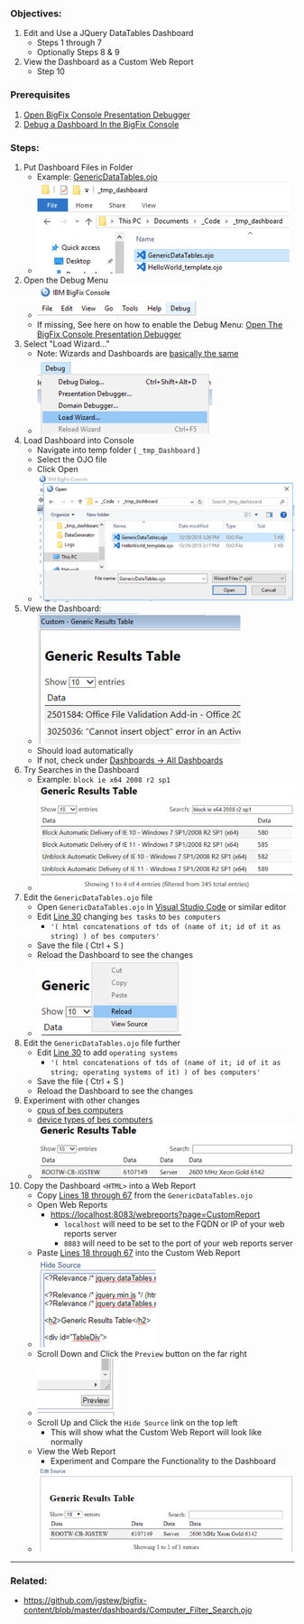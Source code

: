 
### Objectives: 
1. Edit and Use a JQuery DataTables Dashboard
    * Steps 1 through 7
    * Optionally Steps 8 & 9
1. View the Dashboard as a Custom Web Report
    * Step 10

### Prerequisites

1. [Open BigFix Console Presentation Debugger](2018-10-28-Open-BigFix-Console-Presentation-Debugger.md)
1. [Debug a Dashboard In the BigFix Console](2018-10-29-Debug-Dashboard-In-BigFix-Console.md)

### Steps:
1. Put Dashboard Files in Folder
    * Example: [GenericDataTables.ojo](https://raw.githubusercontent.com/jgstew/bigfix-content/master/dashboards/GenericDataTables.ojo)
    * ![Put Dashboard Files in Folder](/images/BigFix/Dashboards/PutDashboardFilesInFolderDT.png)
1. Open the Debug Menu
    * ![Open Debug Menu](/images/BigFix/Console/OpenDebugMenu.png)
    * If missing, See here on how to enable the Debug Menu: [Open The BigFix Console Presentation Debugger](2018-10-28-Open-BigFix-Console-Presentation-Debugger.md)
1. Select "Load Wizard..."
    * Note: Wizards and Dashboards are [basically the same](https://github.com/jgstew/bigfix-content/blob/master/dashboards/README.md)
    * ![Select Load Wizard](/images/BigFix/Dashboards/SelectLoadWizard.png)
1. Load Dashboard into Console
    * Navigate into temp folder ( `_tmp_Dashboard` )
    * Select the OJO file
    * Click Open
    * ![Load Dashboard](/images/BigFix/Dashboards/LoadDashboardInConsoleDT.png)
1. View the Dashboard:
    * ![View Dashboard](/images/BigFix/Dashboards/ViewDashboardDT.png)
    * Should load automatically
    * If not, check under [Dashboards -> All Dashboards](/images/BigFix/Dashboards/DashboardLocationCustom.png)
1. Try Searches in the Dashboard
    * Example: `block ie x64 2008 r2 sp1`
    * ![Search Dashboard](/images/BigFix/Dashboards/DashboardSearchDT.png)
1. Edit the `GenericDataTables.ojo` file
    * Open `GenericDataTables.ojo` in [Visual Studio Code](https://code.visualstudio.com/) or similar editor
    * Edit [Line 30](https://github.com/jgstew/bigfix-content/blob/master/dashboards/GenericDataTables.ojo#L30) changing `bes tasks` to `bes computers`
        * `'( html concatenations of tds of (name of it; id of it as string) ) of bes computers'`
    * Save the file ( Ctrl + S )
    * Reload the Dashboard to see the changes
    * ![Reload Dashboard](/images/BigFix/Dashboards/ReloadDashboardDT.png)
1. Edit the `GenericDataTables.ojo` file further
    * Edit [Line 30](https://github.com/jgstew/bigfix-content/blob/master/dashboards/GenericDataTables.ojo#L30) to add `operating systems`
         * `'( html concatenations of tds of (name of it; id of it as string; operating systems of it) ) of bes computers'`
    * Save the file ( Ctrl + S )
    * Reload the Dashboard to see the changes
1. Experiment with other changes
    * [cpus of bes computers](https://developer.bigfix.com/relevance/reference/bes-computer.html#cpu-of-bes-computer-string)
    * [device types of bes computers](https://developer.bigfix.com/relevance/reference/bes-computer.html#device-type-of-bes-computer-string)
    * ![Experiment Dashboard](/images/BigFix/Dashboards/ViewExperimentDashboardDT.png)
1. Copy the Dashboard `<HTML>` into a Web Report
    * Copy [Lines 18 through 67](https://github.com/jgstew/bigfix-content/blob/master/webreports/GenericDataTables.besrpt#L18) from the `GenericDataTables.ojo`
    * Open Web Reports
        * [https://localhost:8083/webreports?page=CustomReport](https://localhost:8083/webreports?page=CustomReport)
            * `localhost` will need to be set to the FQDN or IP of your web reports server
            * `8083` will need to be set to the port of your web reports server
    * Paste [Lines 18 through 67](https://github.com/jgstew/bigfix-content/blob/master/webreports/GenericDataTables.besrpt#L18) into the Custom Web Report
    * ![Paste Source](/images/BigFix/Dashboards/PasteDashboardIntoWebReport.png)
    * Scroll Down and Click the `Preview` button on the far right
    * ![Web Reports Preview Button](/images/BigFix/Dashboards/WebReportsCustomPreviewButton.png)
    * Scroll Up and Click the `Hide Source` link on the top left
        * This will show what the Custom Web Report will look like normally
    * View the Web Report
        * Experiment and Compare the Functionality to the Dashboard
    * ![View Web Report](/images/BigFix/Dashboards/WebReportsCustomView.png)


--------- 

### Related:

* https://github.com/jgstew/bigfix-content/blob/master/dashboards/Computer_Filter_Search.ojo
